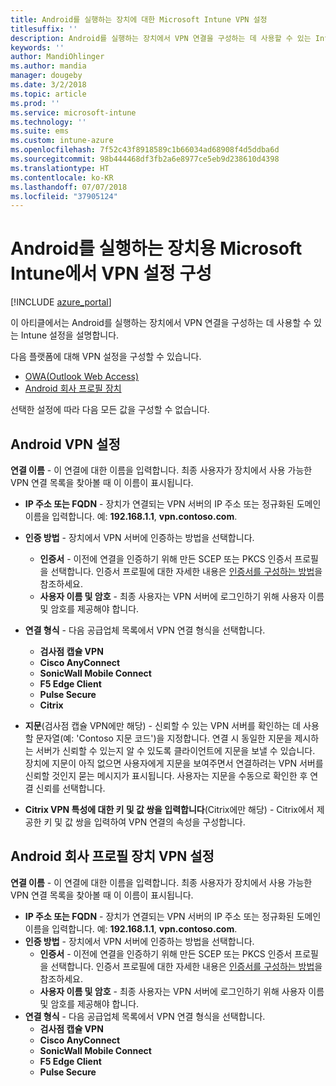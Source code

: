```yaml
---
title: Android를 실행하는 장치에 대한 Microsoft Intune VPN 설정
titlesuffix: ''
description: Android를 실행하는 장치에서 VPN 연결을 구성하는 데 사용할 수 있는 Intune 설정을 알아봅니다
keywords: ''
author: MandiOhlinger
ms.author: mandia
manager: dougeby
ms.date: 3/2/2018
ms.topic: article
ms.prod: ''
ms.service: microsoft-intune
ms.technology: ''
ms.suite: ems
ms.custom: intune-azure
ms.openlocfilehash: 7f52c43f8918589c1b66034ad68908f4d5ddba6d
ms.sourcegitcommit: 98b444468df3fb2a6e8977ce5eb9d238610d4398
ms.translationtype: HT
ms.contentlocale: ko-KR
ms.lasthandoff: 07/07/2018
ms.locfileid: "37905124"
---
```

# <a name="configure-vpn-settings-in-microsoft-intune-for-devices-running-android"></a>Android를 실행하는 장치용 Microsoft Intune에서 VPN 설정 구성 

[!INCLUDE [azure_portal](./includes/azure_portal.md)]

이 아티클에서는 Android를 실행하는 장치에서 VPN 연결을 구성하는 데 사용할 수 있는 Intune 설정을 설명합니다.


다음 플랫폼에 대해 VPN 설정을 구성할 수 있습니다.

- [OWA(Outlook Web Access)](#android-vpn-settings)
- [Android 회사 프로필 장치](#android-for-work-vpn-settings)

선택한 설정에 따라 다음 모든 값을 구성할 수 없습니다.

## <a name="android-vpn-settings"></a>Android VPN 설정
**연결 이름** - 이 연결에 대한 이름을 입력합니다. 최종 사용자가 장치에서 사용 가능한 VPN 연결 목록을 찾아볼 때 이 이름이 표시됩니다.
- **IP 주소 또는 FQDN** - 장치가 연결되는 VPN 서버의 IP 주소 또는 정규화된 도메인 이름을 입력합니다. 예: **192.168.1.1**, **vpn.contoso.com**.
- **인증 방법** - 장치에서 VPN 서버에 인증하는 방법을 선택합니다.
    - **인증서** - 이전에 연결을 인증하기 위해 만든 SCEP 또는 PKCS 인증서 프로필을 선택합니다. 인증서 프로필에 대한 자세한 내용은 [인증서를 구성하는 방법](certificates-configure.md)을 참조하세요.
    - **사용자 이름 및 암호** - 최종 사용자는 VPN 서버에 로그인하기 위해 사용자 이름 및 암호를 제공해야 합니다.
- **연결 형식** - 다음 공급업체 목록에서 VPN 연결 형식을 선택합니다.
    - **검사점 캡슐 VPN**
    - **Cisco AnyConnect**
    - **SonicWall Mobile Connect**
    - **F5 Edge Client**
    - **Pulse Secure**
    - **Citrix**

- **지문**(검사점 캡슐 VPN에만 해당) - 신뢰할 수 있는 VPN 서버를 확인하는 데 사용할 문자열(예: 'Contoso 지문 코드')을 지정합니다. 연결 시 동일한 지문을 제시하는 서버가 신뢰할 수 있는지 알 수 있도록 클라이언트에 지문을 보낼 수 있습니다. 장치에 지문이 아직 없으면 사용자에게 지문을 보여주면서 연결하려는 VPN 서버를 신뢰할 것인지 묻는 메시지가 표시됩니다. 사용자는 지문을 수동으로 확인한 후 연결 신뢰를 선택합니다.
- **Citrix VPN 특성에 대한 키 및 값 쌍을 입력합니다**(Citrix에만 해당) - Citrix에서 제공한 키 및 값 쌍을 입력하여 VPN 연결의 속성을 구성합니다.

## <a name="android-work-profile-device-vpn-settings"></a>Android 회사 프로필 장치 VPN 설정

**연결 이름** - 이 연결에 대한 이름을 입력합니다. 최종 사용자가 장치에서 사용 가능한 VPN 연결 목록을 찾아볼 때 이 이름이 표시됩니다.
- **IP 주소 또는 FQDN** - 장치가 연결되는 VPN 서버의 IP 주소 또는 정규화된 도메인 이름을 입력합니다. 예: **192.168.1.1**, **vpn.contoso.com**.
- **인증 방법** - 장치에서 VPN 서버에 인증하는 방법을 선택합니다.
    - **인증서** - 이전에 연결을 인증하기 위해 만든 SCEP 또는 PKCS 인증서 프로필을 선택합니다. 인증서 프로필에 대한 자세한 내용은 [인증서를 구성하는 방법](certificates-configure.md)을 참조하세요.
    - **사용자 이름 및 암호** - 최종 사용자는 VPN 서버에 로그인하기 위해 사용자 이름 및 암호를 제공해야 합니다.
- **연결 형식** - 다음 공급업체 목록에서 VPN 연결 형식을 선택합니다.
    - **검사점 캡슐 VPN**
    - **Cisco AnyConnect**
    - **SonicWall Mobile Connect**
    - **F5 Edge Client**
    - **Pulse Secure**

